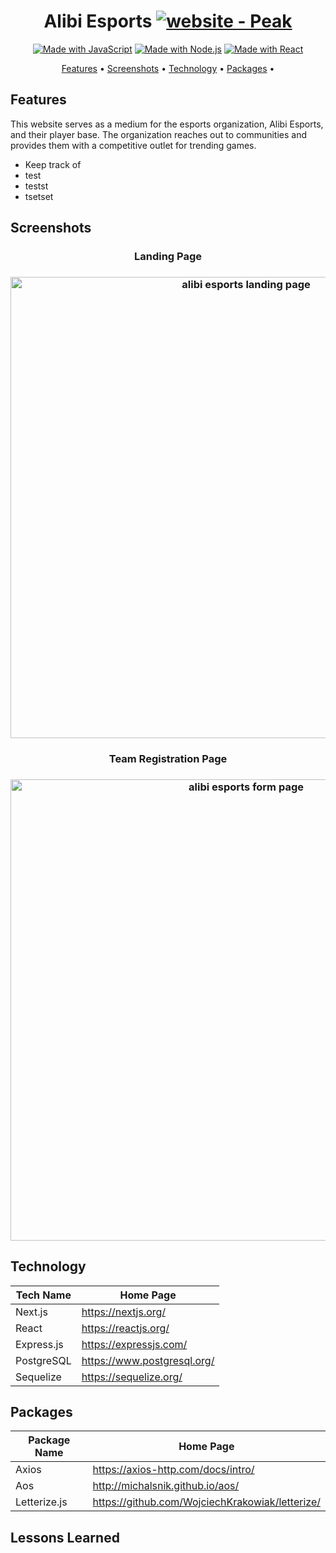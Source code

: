 <div align="center">

# Alibi Esports [![website - Peak](https://img.shields.io/badge/Website-AlibiEsports-03DAC5)](https://alibi-esports.onrender.com/ "Visit our website")

[![Made with JavaScript](https://img.shields.io/badge/Made_with-JavaScript-yellow?logo=javascript&logoColor=white)](https://www.javascript.com/ "Go to JavaScript homepage")
[![Made with Node.js](https://img.shields.io/badge/Node.js->=16-2ea44f?logo=node.js&logoColor=white)](https://nodejs.org "Go to Node.js homepage")
[![Made with React](https://img.shields.io/badge/React-18-blue?logo=react&logoColor=white)](https://reactjs.org "Go to React homepage")

[Features](#features) •
[Screenshots](#screenshots) •
[Technology](#technology) •
[Packages](#packages) •

</div>

## Features

This website serves as a medium for the esports organization, Alibi Esports, and their player base. The organization reaches out to communities and provides them with a competitive outlet for trending games. 

- Keep track of
- test
- testst
- tsetset

## Screenshots

<h3 align="center">Landing Page<h3>

<p align="center">
    <img src="./images/homepage.png" alt="alibi esports landing page" width="738">
</p>

<h3 align="center">Team Registration Page<h3>

<p align="center">
    <img src="./images/team-registration.png" alt="alibi esports form page" width="738">
</p>


## Technology

| Tech Name  | Home Page               |
| ---------- | ----------------------- |
| Next.js    | <https://nextjs.org/>   |
| React      | <https://reactjs.org/>  |
| Express.js | <https://expressjs.com/>  |
| PostgreSQL | <https://www.postgresql.org/> |
| Sequelize  | <https://sequelize.org/> |


## Packages

| Package Name      | Home Page                        |
| ----------------- | -------------------------------- |
| Axios             | <https://axios-http.com/docs/intro/>    |
| Aos               | <http://michalsnik.github.io/aos/>            |
| Letterize.js      | <https://github.com/WojciechKrakowiak/letterize/>         |

## Lessons Learned
